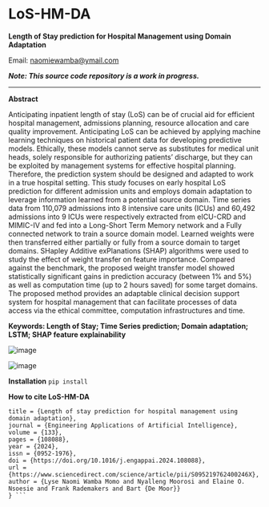 # LoS-HM-DA
**Length of Stay prediction for Hospital Management using Domain Adaptation**

Email: naomiewamba@ymail.com

***Note: This source code repository is a work in progress.***
_______________________________________________________________________________

**Abstract**

Anticipating inpatient length of stay (LoS) can be of crucial aid for efficient hospital management, admissions planning, resource allocation and care quality improvement. Anticipating LoS can be achieved by applying machine learning techniques on historical patient data for developing predictive models. Ethically, these models cannot serve as substitutes for medical unit heads, solely responsible for authorizing patients’ discharge, but they can be exploited by management systems for effective hospital planning.  Therefore, the prediction system should be designed and adapted to work in a true hospital setting.
This study focuses on early hospital LoS prediction for different admission units and employs domain adaptation to leverage information learned from a potential source domain. Time series data from 110,079 admissions into 8 intensive care units (ICUs) and 60,492 admissions into 9 ICUs were respectively extracted from eICU-CRD and MIMIC-IV and fed into a Long-Short Term Memory network and a Fully connected network to train a source domain model. Learned weights were then transferred either partially or fully from a source domain to target domains. SHapley Additive exPlanations (SHAP) algorithms were used to study the effect of weight transfer on feature importance.
Compared against the benchmark, the proposed weight transfer model showed statistically significant gains in prediction accuracy (between 1% and 5%) as well as computation time (up to 2 hours saved) for some target domains.
The proposed method provides an adaptable clinical decision support system for hospital management that can facilitate processes of data access via the ethical committee, computation infrastructures and time.

**Keywords: Length of Stay; Time Series prediction; Domain adaptation; LSTM; SHAP feature explainability**

![image](https://github.com/LyzeNaomi/Domain-Adaptation-for-LoS-prediction/assets/70583050/f8afa079-b1f1-49c5-920e-d6da75645e67)


![image](https://github.com/LyzeNaomi/Domain-Adaptation-for-LoS-prediction/assets/70583050/51b35083-0179-4a63-99df-db0e10265016)


**Installation**
``` pip install ```

**How to cite LoS-HM-DA**

``` @article{MOMO2024108088,
title = {Length of stay prediction for hospital management using domain adaptation},
journal = {Engineering Applications of Artificial Intelligence},
volume = {133},
pages = {108088},
year = {2024},
issn = {0952-1976},
doi = {https://doi.org/10.1016/j.engappai.2024.108088},
url = {https://www.sciencedirect.com/science/article/pii/S095219762400246X},
author = {Lyse Naomi Wamba Momo and Nyalleng Moorosi and Elaine O. Nsoesie and Frank Rademakers and Bart {De Moor}}
} ```
